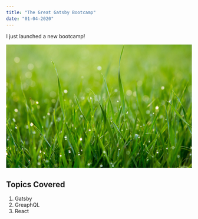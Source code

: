 ```yaml
---
title: "The Great Gatsby Bootcamp"
date: "01-04-2020"
---
```

I just launched a new bootcamp!

![Grass](./grass.jpg)

## Topics Covered
1. Gatsby
2. GreaphQL
3. React